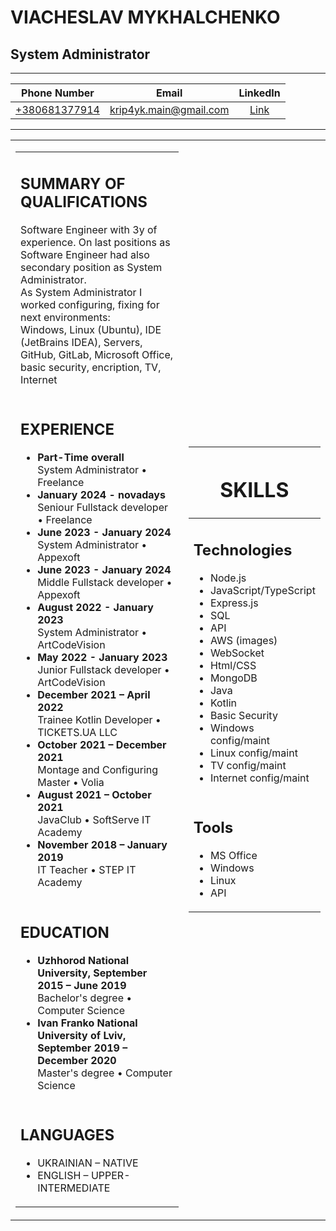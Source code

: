 # VIACHESLAV MYKHALCHENKO
## System Administrator

_______________________________

|Phone Number|Email|LinkedIn|
|:---:|:---:|:---:|
|[+380681377914](tel:+380681377914)|[krip4yk.main@gmail.com](mailto:krip4yk.main@gmail.com)|[Link](https://www.linkedin.com/in/viacheslav-mykhalchenko-752042171/)|

_______________________________

<table>
<tbody>
<tr>
<td>
  <table>
  <tbody>
  <tr>
    <td><h2>SUMMARY OF QUALIFICATIONS</h2><p>Software Engineer with 3y of experience. On last positions as Software Engineer had also
                                         <br>secondary position as System Administrator.
                                         <br>As System Administrator I worked configuring, fixing for next environments:
                                         <br>Windows, Linux (Ubuntu), IDE (JetBrains IDEA), Servers, GitHub, GitLab, Microsoft Office, 
                                         <br>basic security, encription, TV, Internet</p></td>
  </tr>
  <tr>
    <td><h2>EXPERIENCE</h2>
      <ul>
        <li><b>Part-Time overall</b><br>System Administrator • Freelance</li>
        <li><b>January 2024 - novadays</b><br>Seniour Fullstack developer • Freelance</li>
        <li><b>June 2023 - January 2024</b><br>System Administrator • Appexoft</li>
        <li><b>June 2023 - January 2024</b><br>Middle Fullstack developer • Appexoft</li>
        <li><b>August 2022 - January 2023</b><br>System Administrator • ArtCodeVision</li>
        <li><b>May 2022 - January 2023</b><br>Junior Fullstack developer • ArtCodeVision</li>
        <li><b>December 2021 – April 2022</b><br>Trainee Kotlin Developer • TICKETS.UA LLC</li>
        <li><b>October 2021 – December 2021</b><br>Montage and Configuring Master • Volia</li>
        <li><b>August 2021 – October 2021</b><br>JavaClub • SoftServe IT Academy</li>
        <li><b>November 2018 – January 2019</b><br>IT Teacher • STEP IT Academy</li>
      </ul></td>
  </tr>
  <tr>
    <td><h2>EDUCATION</h2>
      <ul>
        <li><b>Uzhhorod National University, September 2015 – June 2019</b><br>Bachelor's degree • Computer Science</li>
        <li><b>Ivan Franko National University of Lviv, September 2019 – December 2020</b><br>Master's degree • Computer Science</li>
      </ul></td>
  </tr>
  <tr>
    <td><h2>LANGUAGES</h2>
      <ul>
        <li>UKRAINIAN – NATIVE</li>
        <li>ENGLISH – UPPER-INTERMEDIATE</li>
      </ul></td>
  </tr>
  </tbody>
  </table>
</td>
<td>
  <table>
  <thead>
  <tr>
    <th><h1>SKILLS</h1></th>
  </tr>
  </thead>
  <tbody>
  <tr>
    <td><h2>Technologies</h2>
      <ul>
        <li>Node.js</li>
        <li>JavaScript/TypeScript</li>
        <li>Express.js</li>
        <li>SQL</li>
        <li>API</li>
        <li>AWS (images)</li>
        <li>WebSocket</li>
        <li>Html/CSS</li>
        <li>MongoDB</li>
        <li>Java</li>
        <li>Kotlin</li>
        <li>Basic Security</li>
        <li>Windows config/maint</li>
        <li>Linux config/maint</li>
        <li>TV config/maint</li>
        <li>Internet config/maint</li>
      </ul>
  </td>
  </tr>
  <tr>
    <td><h2>Tools</h2>
      <ul>
        <li>MS Office</li>
        <li>Windows</li>
        <li>Linux</li>
        <li>API</li>
      </ul>
  </td>
  </tr>
  </tbody>
  </table>
</td>
</tr>
</tbody>
</table>
